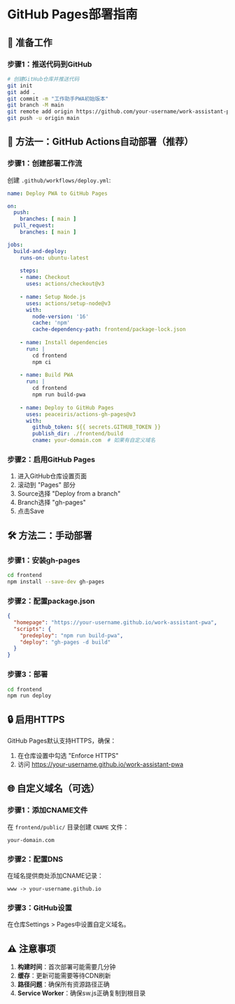 # GitHub Pages部署指南

## 📝 准备工作

### 步骤1：推送代码到GitHub
```bash
# 创建GitHub仓库并推送代码
git init
git add .
git commit -m "工作助手PWA初始版本"
git branch -M main
git remote add origin https://github.com/your-username/work-assistant-pwa.git
git push -u origin main
```

## 🔧 方法一：GitHub Actions自动部署（推荐）

### 步骤1：创建部署工作流
创建 `.github/workflows/deploy.yml`:

```yaml
name: Deploy PWA to GitHub Pages

on:
  push:
    branches: [ main ]
  pull_request:
    branches: [ main ]

jobs:
  build-and-deploy:
    runs-on: ubuntu-latest
    
    steps:
    - name: Checkout
      uses: actions/checkout@v3
      
    - name: Setup Node.js
      uses: actions/setup-node@v3
      with:
        node-version: '16'
        cache: 'npm'
        cache-dependency-path: frontend/package-lock.json
        
    - name: Install dependencies
      run: |
        cd frontend
        npm ci
        
    - name: Build PWA
      run: |
        cd frontend
        npm run build-pwa
        
    - name: Deploy to GitHub Pages
      uses: peaceiris/actions-gh-pages@v3
      with:
        github_token: ${{ secrets.GITHUB_TOKEN }}
        publish_dir: ./frontend/build
        cname: your-domain.com  # 如果有自定义域名
```

### 步骤2：启用GitHub Pages
1. 进入GitHub仓库设置页面
2. 滚动到 "Pages" 部分
3. Source选择 "Deploy from a branch"
4. Branch选择 "gh-pages"
5. 点击Save

## 🛠️ 方法二：手动部署

### 步骤1：安装gh-pages
```bash
cd frontend
npm install --save-dev gh-pages
```

### 步骤2：配置package.json
```json
{
  "homepage": "https://your-username.github.io/work-assistant-pwa",
  "scripts": {
    "predeploy": "npm run build-pwa",
    "deploy": "gh-pages -d build"
  }
}
```

### 步骤3：部署
```bash
cd frontend
npm run deploy
```

## 🔒 启用HTTPS

GitHub Pages默认支持HTTPS，确保：
1. 在仓库设置中勾选 "Enforce HTTPS"
2. 访问 https://your-username.github.io/work-assistant-pwa

## 🌐 自定义域名（可选）

### 步骤1：添加CNAME文件
在 `frontend/public/` 目录创建 `CNAME` 文件：
```
your-domain.com
```

### 步骤2：配置DNS
在域名提供商处添加CNAME记录：
```
www -> your-username.github.io
```

### 步骤3：GitHub设置
在仓库Settings > Pages中设置自定义域名。

## ⚠️ 注意事项

1. **构建时间**：首次部署可能需要几分钟
2. **缓存**：更新可能需要等待CDN刷新
3. **路径问题**：确保所有资源路径正确
4. **Service Worker**：确保sw.js正确复制到根目录 